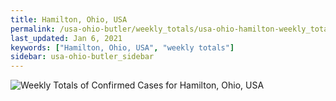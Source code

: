 ```yaml
---
title: Hamilton, Ohio, USA
permalink: /usa-ohio-butler/weekly_totals/usa-ohio-hamilton-weekly_totals.html
last_updated: Jan 6, 2021
keywords: ["Hamilton, Ohio, USA", "weekly totals"]
sidebar: usa-ohio-butler_sidebar
---
```


![Weekly Totals of Confirmed Cases for Hamilton, Ohio, USA](/covid_tracker/images/graphs/usa-ohio-hamilton-weekly_totals_graph.png)
